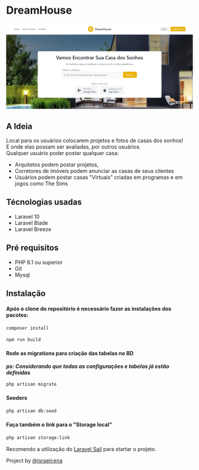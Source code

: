 # DreamHouse
![img](./front.png)

## A Ideia
Local para os usuários colocarem projetos e fotos de casas dos sonhos!  
E onde elas possam ser avaliadas, por outros usuários.  
Qualquer usuário poder postar qualquer casa:
 - Arquitetos podem postar projetos, 
 - Corretores de imóveis podem anunciar as casas de seus clientes
 - Usuários podem postar casas "Virtuais" criadas em programas e em jogos como The Sims

## Técnologias usadas
 - Laravel 10
 - Laravel Blade
 - Laravel Breeze

## Pré requisitos
 - PHP 8.1 ou superior
 - Git
 - Mysql

## Instalação

#### Após o clone do repositório é necessário fazer as instalações dos pacotes:
```sh
composer install
```

```sh
npm run build
```

#### Rode as migrations para criação das tabelas no BD 
***ps: Considerando que todas as configurações e tabelas já estão definidas***
```sh
php artisan migrate
```
#### Seeders
```sh
php artisan db:seed
```

#### Faça também o link para o "Storage local"
```sh
php artisan storage:link
```

Recomendo a utilização do [Laravel Sail](https://laravel.com/docs/10.x/sail) para startar o projeto.

Project by [@israelcena](https://github.com/israelcena)
